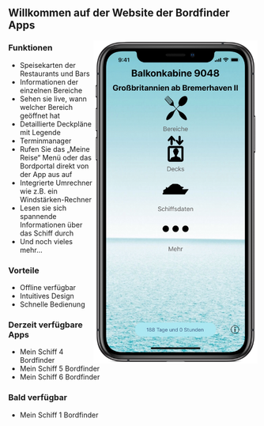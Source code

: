 ## Willkommen auf der Website der Bordfinder Apps

<img src="websiteImageScreenshotMain.png" alt="hi" class="inline" height="654" width="331" align="right"/>

### Funktionen

- Speisekarten der Restaurants und Bars
- Informationen der einzelnen Bereiche
- Sehen sie live, wann welcher Bereich geöffnet hat
- Detaillierte Deckpläne mit Legende
- Terminmanager
- Rufen Sie das „Meine Reise“ Menü oder das Bordportal direkt von der App aus auf
- Integrierte Umrechner wie z.B. ein Windstärken-Rechner
- Lesen sie sich spannende Informationen über das Schiff durch
- Und noch vieles mehr...

### Vorteile

- Offline verfügbar
- Intuitives Design
- Schnelle Bedienung

### Derzeit verfügbare Apps

- Mein Schiff 4 Bordfinder  
- Mein Schiff 5 Bordfinder
- Mein Schiff 6 Bordfinder

### Bald verfügbar

- Mein Schiff 1 Bordfinder
